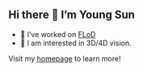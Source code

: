 ## Hi there 👋   I’m Young Sun 

- 🔧 I’ve worked on [FLoD](https://github.com/3DGS-FLoD/flod)
- 🔭 I am interested in 3D/4D vision.

Visit my [homepage](https://laphisboy.github.io) to learn more!
